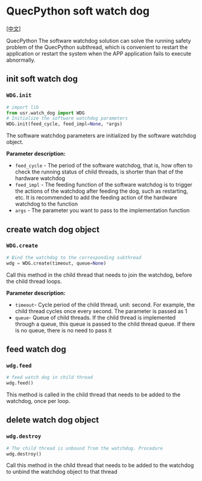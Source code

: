 # QuecPython soft watch dog

[[中文](README_ZH.md)]

QuecPython The software watchdog solution can solve the running safety problem of the QuecPython subthread, which is convenient to restart the application or restart the system when the APP application fails to execute abnormally.

## init soft watch dog

### `WDG.init`

```python
# import lib
from usr.watch_dog import WDG
# Initialize the software watchdog parameters
WDG.init(feed_cycle, feed_impl=None, *args)
```

The software watchdog parameters are initialized by the software watchdog object.

**Parameter description:**

- `feed_cycle` - The period of the software watchdog, that is, how often to check the running status of child threads, is shorter than that of the hardware watchdog
- `feed_impl` - The feeding function of the software watchdog is to trigger the actions of the watchdog after feeding the dog, such as restarting, etc. It is recommended to add the feeding action of the hardware watchdog to the function
- `args` - The parameter you want to pass to the implementation function

## create watch dog object

### `WDG.create`

```python
# Bind the watchdog to the corresponding subthread
wdg = WDG.create(timeout, queue=None)
```

Call this method in the child thread that needs to join the watchdog, before the child thread loops.

**Parameter description:**

- `timeout`- Cycle period of the child thread, unit: second. For example, the child thread cycles once every second. The parameter is passed as 1
- `queue`- Queue of child threads. If the child thread is implemented through a queue, this queue is passed to the child thread queue. If there is no queue, there is no need to pass it

## feed watch dog

### `wdg.feed`

```python
# feed watch dog in child thread
wdg.feed()
```

This method is called in the child thread that needs to be added to the watchdog, once per loop.

## delete watch dog object

### `wdg.destroy`

```python
# The child thread is unbound from the watchdog. Procedure
wdg.destroy()
```

Call this method in the child thread that needs to be added to the watchdog to unbind the watchdog object to that thread

